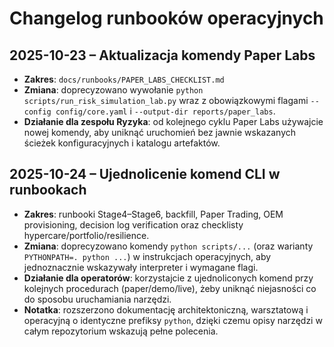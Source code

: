 # Changelog runbooków operacyjnych

## 2025-10-23 – Aktualizacja komendy Paper Labs
- **Zakres**: `docs/runbooks/PAPER_LABS_CHECKLIST.md`
- **Zmiana**: doprecyzowano wywołanie `python scripts/run_risk_simulation_lab.py` wraz z obowiązkowymi flagami `--config config/core.yaml` i `--output-dir reports/paper_labs`.
- **Działanie dla zespołu Ryzyka**: od kolejnego cyklu Paper Labs używajcie nowej komendy, aby uniknąć uruchomień bez jawnie wskazanych ścieżek konfiguracyjnych i katalogu artefaktów.
## 2025-10-24 – Ujednolicenie komend CLI w runbookach
- **Zakres**: runbooki Stage4–Stage6, backfill, Paper Trading, OEM provisioning, decision log verification oraz checklisty hypercare/portfolio/resilience.
- **Zmiana**: doprecyzowano komendy `python scripts/...` (oraz warianty `PYTHONPATH=. python ...`) w instrukcjach operacyjnych, aby jednoznacznie wskazywały interpreter i wymagane flagi.
- **Działanie dla operatorów**: korzystajcie z ujednoliconych komend przy kolejnych procedurach (paper/demo/live), żeby uniknąć niejasności co do sposobu uruchamiania narzędzi.
- **Notatka**: rozszerzono dokumentację architektoniczną, warsztatową i operacyjną o identyczne prefiksy `python`, dzięki czemu opisy narzędzi w całym repozytorium wskazują pełne polecenia.
